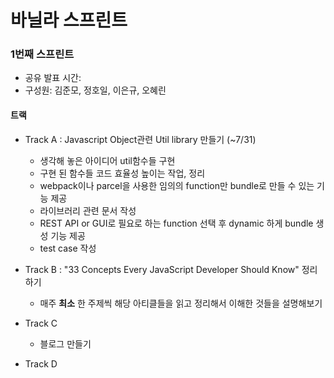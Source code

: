 # 바닐라 스프린트 


### 1번째 스프린트

- 공유 발표 시간:
- 구성원: 김준모, 정호일, 이은규, 오혜린


#### 트랙

- Track A : Javascript Object관련 Util library 만들기 (~7/31)
  - 생각해 놓은 아이디어 util함수들 구현
  - 구현 된 함수들 코드 효율성 높이는 작업, 정리
  - webpack이나 parcel을 사용한 임의의 function만 bundle로 만들 수 있는 기능 제공
  - 라이브러리 관련 문서 작성
  - REST API or GUI로 필요로 하는 function 선택 후 dynamic 하게 bundle 생성 기능 제공
  - test case 작성
  
- Track B : "33 Concepts Every JavaScript Developer Should Know" 정리하기
  - 매주 **최소** 한 주제씩 해당 아티클들을 읽고 정리해서 이해한 것들을 설명해보기

- Track C
  - 블로그 만들기
- Track D
